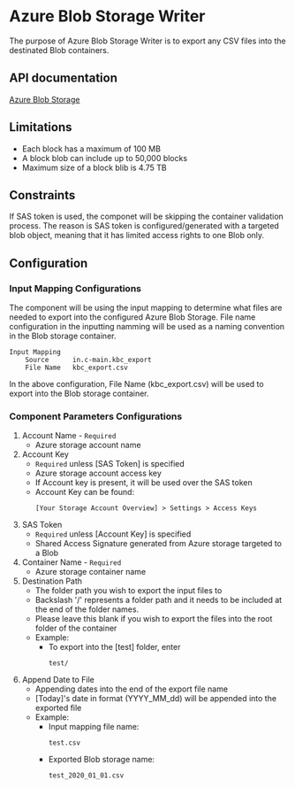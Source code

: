 # Azure Blob Storage Writer

The purpose of Azure Blob Storage Writer is to export any CSV files into the destinated Blob containers.

## API documentation

[Azure Blob Storage](https://docs.microsoft.com/en-us/python/api/azure-storage-blob/azure.storage.blob?view=azure-python-previous)

## Limitations

- Each block has a maximum of 100 MB
- A block blob can include up to 50,000 blocks
- Maximum size of a block blib is 4.75 TB

## Constraints

If SAS token is used, the componet will be skipping the container validation process. The reason is SAS token is configured/generated with a targeted blob object, meaning that it has limited access rights to one Blob only.

## Configuration

### Input Mapping Configurations
The component will be using the input mapping to determine what files are needed to export into the configured Azure Blob Storage. File name configuration in the inputting namming will be used as a naming convention in the Blob storage container.

    Input Mapping
        Source      in.c-main.kbc_export
        File Name   kbc_export.csv

In the above configuration, File Name (kbc_export.csv) will be used to export into the Blob storage container.
    

### Component Parameters Configurations
1. Account Name - `Required`
    - Azure storage account name
2. Account Key
    - `Required` unless [SAS Token] is specified
    - Azure storage account access key
    - If Account key is present, it will be used over the SAS token
    - Account Key can be found:
      ```
      [Your Storage Account Overview] > Settings > Access Keys
      ```
3. SAS Token
    - `Required` unless [Account Key] is specified
    - Shared Access Signature generated from Azure storage targeted to a Blob
4. Container Name - `Required`
    - Azure storage container name
5. Destination Path
    - The folder path you wish to export the input files to
    - Backslash '/' represents a folder path and it needs to be included at the end of the folder names.
    - Please leave this blank if you wish to export the files into the root folder of the container
    - Example: 
        - To export into the [test] folder, enter
          ```
          test/
          ```
6. Append Date to File
    - Appending dates into the end of the export file name
    - [Today]'s date in format (YYYY_MM_dd) will be appended into the exported file
    - Example:
        - Input mapping file name:
          ```
          test.csv
          ```
        - Exported Blob storage name:
          ```
          test_2020_01_01.csv
          ```


